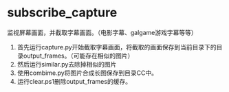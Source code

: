 # subscribe_capture

监视屏幕画面，并截取字幕画面。（电影字幕、galgame游戏字幕等等）


1. 首先运行capture.py开始截取字幕画面，将截取的画面保存到当前目录下的目录output_frames。（可能存在相似的图片）
2. 然后运行similar.py去除掉相似的图片
3. 使用combime.py将图片合成长图保存到目录CC中。
4. 运行clear.ps1删除output_frames的缓存。